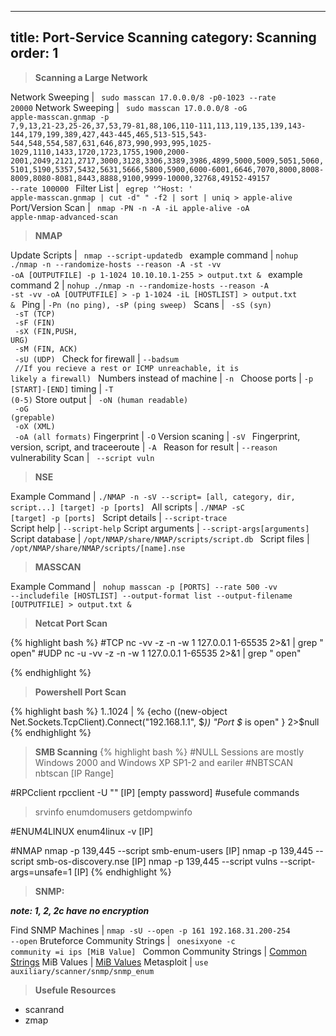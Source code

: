 ---
title: Port-Service Scanning
category: Scanning
order: 1
---

>**Scanning a Large Network**

Network Sweeping | <code> sudo masscan 17.0.0.0/8 -p0-1023 --rate 20000</code>
Network Sweeping | <code> sudo masscan 17.0.0.0/8 -oG apple-masscan.gnmap -p 7,9,13,21-23,25-26,37,53,79-81,88,106,110-111,113,119,135,139,143-144,179,199,389,427,443-445,465,513-515,543-544,548,554,587,631,646,873,990,993,995,1025-1029,1110,1433,1720,1723,1755,1900,2000-2001,2049,2121,2717,3000,3128,3306,3389,3986,4899,5000,5009,5051,5060,5101,5190,5357,5432,5631,5666,5800,5900,6000-6001,6646,7070,8000,8008-8009,8080-8081,8443,8888,9100,9999-10000,32768,49152-49157 --rate 100000 </code>
Filter List | <code> egrep '^Host: ' apple-masscan.gnmap | cut -d" " -f2 | sort | uniq > apple-alive </code>
Port/Version Scan | <code> nmap -PN -n -A -iL apple-alive -oA apple-nmap-advanced-scan </code>

> **NMAP**

Update Scripts | <code> nmap --script-updatedb </code>
example command |  <code>nohup ./nmap -n --randomize-hosts --reason -A -st -vv -oA [OUTPUTFILE] -p 1-1024 10.10.10.1-255 > output.txt & </code>
example command 2 | <code>nohup ./nmap -n --randomize-hosts --reason -A -st -vv -oA [OUTPUTFILE] > -p 1-1024 -iL [HOSTLIST]  > output.txt & </code>
Ping |  <code>-Pn (no ping), -sP (ping sweep) </code>
Scans | <code> -sS (syn)<br> -sT (TCP)<br> -sF (FIN)<br> -sX (FIN,PUSH, URG)<br> -sM (FIN, ACK)<br> -sU (UDP) </code>
Check for firewall |  <code>--badsum <br> //If you recieve a rest or ICMP unreachable, it is likely a firewall) </code>
Numbers instead of machine |  <code>-n </code>
Choose ports | <code>-p [START]-[END]</code>
timing | <code>-T (0-5)</code>
Store output | <code> -oN (human readable)<br> -oG (grepable)<br> -oX (XML)<br> -oA (all formats)</code>
Fingerprint |  <code>-O</code>
Version scaning | <code>-sV </code>
Fingerprint, version, script, and traceeroute | <code>-A </code>
Reason for result | <code>--reason </code>
vulnerability Scan | <code> --script vuln </code>

> **NSE**

Example Command | <code>./NMAP -n -sV --script= [all, category, dir, script...] [target] -p [ports] </code>
All scripts  | <code>./NMAP -sC [target] -p [ports] </code>
Script details | <code>--script-trace </code>
Script help |  <code>--script-help</code>
Script arguments | <code>--script-args[arguments]</code>
Script database | <code>/opt/NMAP/share/NMAP/scripts/script.db </code>
Script files | <code>/opt/NMAP/share/NMAP/scripts/[name].nse </code>

> **MASSCAN**

Example Command | <code> nohup masscan -p [PORTS] --rate 500 -vv --includefile [HOSTLIST] --output-format list --output-filename [OUTPUTFILE] > output.txt & </code>

>**Netcat Port Scan**

{% highlight bash %}
#TCP
nc -vv -z -n -w 1 127.0.0.1 1-65535 2>&1 | grep " open"
#UDP
nc -u -vv -z -n -w 1 127.0.0.1 1-65535 2>&1 | grep " open"

{% endhighlight %}

> **Powershell Port Scan**

{% highlight bash %}
1..1024 | % {echo ((new-object Net.Sockets.TcpClient).Connect("192.168.1.1", $_)) "Port $_ is open" } 2>$null 
{% endhighlight %}

> **SMB Scanning**
{% highlight bash %}
#NULL Sessions are mostly Windows 2000 and Windows XP SP1-2 and eariler
#NBTSCAN
nbtscan [IP Range]

#RPCclient
rpcclient -U "" [IP]
[empty password]
#usefule commands
> srvinfo
> enumdomusers
> getdompwinfo

#ENUM4LINUX
enum4linux -v [IP]

#NMAP
nmap -p 139,445 --script smb-enum-users [IP]
nmap -p 139,445 --script smb-os-discovery.nse [IP]
nmap -p 139,445 --script vulns --script-args=unsafe=1 [IP]
{% endhighlight %}

> **SNMP:**

***note: 1, 2, 2c have no encryption***

Find SNMP Machines | <code>nmap -sU --open -p 161 192.168.31.200-254 --open</code>
Bruteforce Community Strings | <code> onesixyone -c community =i ips [MiB Value] </code>
Common Community Strings | [Common Strings](https://github.com/danielmiessler/SecLists/blob/master/Discovery/SNMP/common-snmp-community-strings.txt)
MiB Values | [MiB Values](http://www.oidview.com/mibs/311/md-311-1.html)
Metasploit | <code>use auxiliary/scanner/snmp/snmp_enum </code>



> **Usefule Resources**
* scanrand
* zmap

